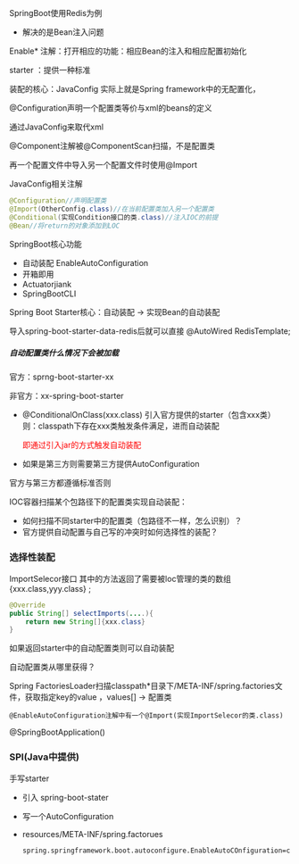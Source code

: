 SpringBoot使用Redis为例

* 解决的是Bean注入问题



Enable* 注解：打开相应的功能：相应Bean的注入和相应配置初始化

starter ：提供一种标准

装配的核心：JavaConfig 实际上就是Spring framework中的无配置化，



@Configuration声明一个配置类等价与xml的beans的定义



通过JavaConfig来取代xml



@Component注解被@ComponentScan扫描，不是配置类

再一个配置文件中导入另一个配置文件时使用@Import



JavaConfig相关注解

```java
@Configuration//声明配置类
@Import(OtherConfig.class)//在当前配置类加入另一个配置类
@Conditional(实现Condition接口的类.class)//注入IOC的前提
@Bean//将return的对象添加到LOC
```



SpringBoot核心功能

* 自动装配 EnableAutoConfiguration
* 开箱即用
* Actuatorjiank
* SpringBootCLI



Spring Boot Starter核心：自动装配 -> 实现Bean的自动装配





导入spring-boot-starter-data-redis后就可以直接 @AutoWired RedisTemplate;

##### 自动配置类什么情况下会被加载

官方：sprng-boot-starter-xx

非官方：xx-spring-boot-starter

* @ConditionalOnClass(xxx.class)  引入官方提供的starter（包含xxx类）则：classpath下存在xxx类触发条件满足，进而自动装配

  <font color=red>即通过引入jar的方式触发自动装配</font>

* 如果是第三方则需要第三方提供AutoConfiguration

  

官方与第三方都遵循标准否则

IOC容器扫描某个包路径下的配置类实现自动装配：

* 如何扫描不同starter中的配置类（包路径不一样，怎么识别）？
* 官方提供自动配置与自己写的冲突时如何选择性的装配？



### 选择性装配

ImportSelecor接口 其中的方法返回了需要被loc管理的类的数组 {xxx.class,yyy.class} ;

```java
@Override
public String[] selectImports(....){
    return new String[]{xxx.class}
}
```

如果返回starter中的自动配置类则可以自动装配

自动配置类从哪里获得？

Spring FactoriesLoader扫描classpath*目录下/META-INF/spring.factories文件，获取指定key的value  ，values[] -> 配置类

```@EnableAutoConfiguration注解中有一个@Import(实现ImportSelecor的类.class)```



@SpringBootApplication()

### SPI(Java中提供)





手写starter

* 引入 spring-boot-stater

* 写一个AutoConfiguration

* resources/META-INF/spring.factorues

  ```properties
  spring.springframework.boot.autoconfigure.EnableAutoCOnfiguration=com.xxxx.AutoCOnfiguration
  ```

  

